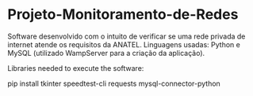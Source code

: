 # Projeto-Monitoramento-de-Redes
Software desenvolvido com o intuito de verificar se uma rede privada de internet atende os requisitos da ANATEL. Linguagens usadas: Python e MySQL (utilizado WampServer para a criação da aplicação).

Libraries needed to execute the software:

pip install tkinter speedtest-cli requests mysql-connector-python
